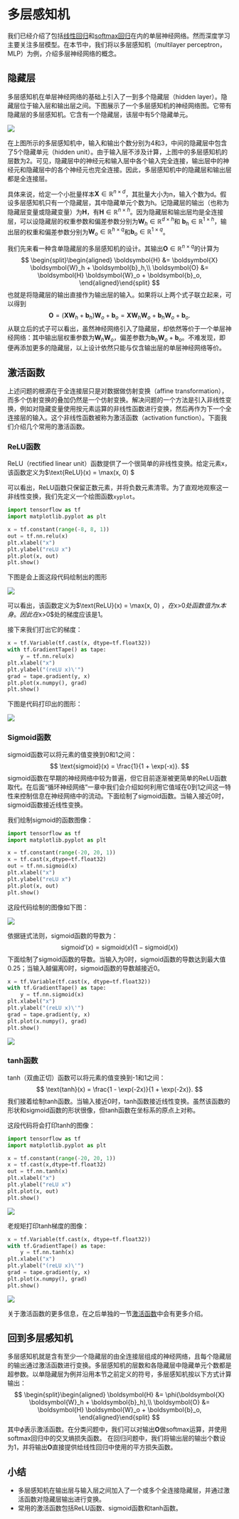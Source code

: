 # 多层感知机

我们已经介绍了包括[线性回归](../ch1p1/linear-regression.md)和[softmax回归](../ch1p1/softmax-regression.md)在内的单层神经网络。然而深度学习主要关注多层模型。在本节中，我们将以多层感知机（multilayer perceptron，MLP）为例，介绍多层神经网络的概念。



## 隐藏层

多层感知机在单层神经网络的基础上引入了一到多个隐藏层（hidden layer）。隐藏层位于输入层和输出层之间。下图展示了一个多层感知机的神经网络图。它带有隐藏层的多层感知机。它含有一个隐藏层，该层中有5个隐藏单元。

![](./src/multilayer-perceptron/mlp.svg)

在上图所示的多层感知机中，输入和输出个数分别为4和3，中间的隐藏层中包含了5个隐藏单元（hidden unit）。由于输入层不涉及计算，上图中的多层感知机的层数为2。可见，隐藏层中的神经元和输入层中各个输入完全连接，输出层中的神经元和隐藏层中的各个神经元也完全连接。因此，多层感知机中的隐藏层和输出层都是全连接层。

具体来说，给定一个小批量样本$\boldsymbol{X} \in \mathbb{R}^{n \times d}$，其批量大小为n，输入个数为d。假设多层感知机只有一个隐藏层，其中隐藏单元个数为h。记隐藏层的输出（也称为隐藏层变量或隐藏变量）为$\boldsymbol{H}$，有$\boldsymbol{H} \in \mathbb{R}^{n \times h}$。因为隐藏层和输出层均是全连接层，可以设隐藏层的权重参数和偏差参数分别为$\boldsymbol{W}_h \in \mathbb{R}^{d \times h}$和 $\boldsymbol{b}_h \in \mathbb{R}^{1 \times h}$，输出层的权重和偏差参数分别为$\boldsymbol{W}_o \in \mathbb{R}^{h \times q}$和$\boldsymbol{b}_o \in \mathbb{R}^{1 \times q}$。



我们先来看一种含单隐藏层的多层感知机的设计。其输出$\boldsymbol{O} \in \mathbb{R}^{n \times q}$的计算为
$$
\begin{split}\begin{aligned} \boldsymbol{H} &= \boldsymbol{X} \boldsymbol{W}_h + \boldsymbol{b}_h,\\ \boldsymbol{O} &= \boldsymbol{H} \boldsymbol{W}_o + \boldsymbol{b}_o, \end{aligned}\end{split}
$$
也就是将隐藏层的输出直接作为输出层的输入。如果将以上两个式子联立起来，可以得到
$$
\boldsymbol{O} = (\boldsymbol{X} \boldsymbol{W}_h + \boldsymbol{b}_h)\boldsymbol{W}_o + \boldsymbol{b}_o = \boldsymbol{X} \boldsymbol{W}_h\boldsymbol{W}_o + \boldsymbol{b}_h \boldsymbol{W}_o + \boldsymbol{b}_o.
$$
从联立后的式子可以看出，虽然神经网络引入了隐藏层，却依然等价于一个单层神经网络：其中输出层权重参数为$\boldsymbol{W}_h\boldsymbol{W}_o$，偏差参数为$\boldsymbol{b}_h \boldsymbol{W}_o + \boldsymbol{b}_o$。不难发现，即便再添加更多的隐藏层，以上设计依然只能与仅含输出层的单层神经网络等价。



## 激活函数

上述问题的根源在于全连接层只是对数据做仿射变换（affine transformation），而多个仿射变换的叠加仍然是一个仿射变换。解决问题的一个方法是引入非线性变换，例如对隐藏变量使用按元素运算的非线性函数进行变换，然后再作为下一个全连接层的输入。这个非线性函数被称为激活函数（activation function）。下面我们介绍几个常用的激活函数。

### ReLU函数

ReLU（rectified linear unit）函数提供了一个很简单的非线性变换。给定元素x，该函数定义为$\text{ReLU}(x) = \max(x, 0) $

可以看出，ReLU函数只保留正数元素，并将负数元素清零。为了直观地观察这一非线性变换，我们先定义一个绘图函数`xyplot`。

```python
import tensorflow as tf
import matplotlib.pyplot as plt

x = tf.constant(range(-8, 8, 1))
out = tf.nn.relu(x)
plt.xlabel("x")
plt.ylabel("reLU x")
plt.plot(x, out)
plt.show()
```

下图是会上面这段代码绘制出的图形

![](./src/multilayer-perceptron/myplot.png)

可以看出，该函数定义为$\text{ReLU}(x) = \max(x, 0) $，在$x>0$处函数值为$x$本身。因此在$x>0$处的梯度应该是1。

接下来我们打出它的梯度：

```python
x = tf.Variable(tf.cast(x, dtype=tf.float32))
with tf.GradientTape() as tape:
    y = tf.nn.relu(x)
plt.xlabel("x")
plt.ylabel("(reLU x)\'")
grad = tape.gradient(y, x)
plt.plot(x.numpy(), grad)
plt.show()
```

下图是代码打印出的图形：

![](./src/multilayer-perceptron/relugrad.png)

### Sigmoid函数

sigmoid函数可以将元素的值变换到0和1之间：
$$
\text{sigmoid}(x) = \frac{1}{1 + \exp(-x)}.
$$
sigmoid函数在早期的神经网络中较为普遍，但它目前逐渐被更简单的ReLU函数取代。在后面“循环神经网络”一章中我们会介绍如何利用它值域在0到1之间这一特性来控制信息在神经网络中的流动。下面绘制了sigmoid函数。当输入接近0时，sigmoid函数接近线性变换。

我们绘制sigmoid的函数图像：

```python
import tensorflow as tf
import matplotlib.pyplot as plt

x = tf.constant(range(-20, 20, 1))
x = tf.cast(x,dtype=tf.float32)
out = tf.nn.sigmoid(x)
plt.xlabel("x")
plt.ylabel("reLU x")
plt.plot(x, out)
plt.show()
```

这段代码绘制的图像如下图：

![](./src/multilayer-perceptron/sigmoid.png)

依据链式法则，sigmoid函数的导数为：
$$
\text{sigmoid}'(x) = \text{sigmoid}(x)\left(1-\text{sigmoid}(x)\right)
$$
下面绘制了sigmoid函数的导数。当输入为0时，sigmoid函数的导数达到最大值0.25；当输入越偏离0时，sigmoid函数的导数越接近0。

```python
x = tf.Variable(tf.cast(x, dtype=tf.float32))
with tf.GradientTape() as tape:
    y = tf.nn.sigmoid(x)
plt.xlabel("x")
plt.ylabel("(reLU x)\'")
grad = tape.gradient(y, x)
plt.plot(x.numpy(), grad)
plt.show()
```

![](./src/multilayer-perceptron/sigmoidgrad.png)



### tanh函数

tanh（双曲正切）函数可以将元素的值变换到-1和1之间：
$$
\text{tanh}(x) = \frac{1 - \exp(-2x)}{1 + \exp(-2x)}.
$$
我们接着绘制tanh函数。当输入接近0时，tanh函数接近线性变换。虽然该函数的形状和sigmoid函数的形状很像，但tanh函数在坐标系的原点上对称。

这段代码将会打印tanh的图像：

```python
import tensorflow as tf
import matplotlib.pyplot as plt

x = tf.constant(range(-20, 20, 1))
x = tf.cast(x,dtype=tf.float32)
out = tf.nn.tanh(x)
plt.xlabel("x")
plt.ylabel("reLU x")
plt.plot(x, out)
plt.show()
```

![](./src/multilayer-perceptron/tanh.png)

老规矩打印tanh梯度的图像：

```python
x = tf.Variable(tf.cast(x, dtype=tf.float32))
with tf.GradientTape() as tape:
    y = tf.nn.tanh(x)
plt.xlabel("x")
plt.ylabel("(reLU x)\'")
grad = tape.gradient(y, x)
plt.plot(x.numpy(), grad)
plt.show()
```

![](./src/multilayer-perceptron/tahngard.png)

关于激活函数的更多信息，在之后单独的一节[激活函数](./[3]activation-functions.md)中会有更多介绍。



## 回到多层感知机

多层感知机就是含有至少一个隐藏层的由全连接层组成的神经网络，且每个隐藏层的输出通过激活函数进行变换。多层感知机的层数和各隐藏层中隐藏单元个数都是超参数。以单隐藏层为例并沿用本节之前定义的符号，多层感知机按以下方式计算输出：
$$
\begin{split}\begin{aligned}
\boldsymbol{H} &= \phi(\boldsymbol{X} \boldsymbol{W}_h + \boldsymbol{b}_h),\\
\boldsymbol{O} &= \boldsymbol{H} \boldsymbol{W}_o + \boldsymbol{b}_o,
\end{aligned}\end{split}
$$
其中$\phi$表示激活函数。在分类问题中，我们可以对输出$\boldsymbol{O}$做softmax运算，并使用softmax回归中的交叉熵损失函数。 在回归问题中，我们将输出层的输出个数设为1，并将输出$\boldsymbol{O}$直接提供给线性回归中使用的平方损失函数。

## 小结

* 多层感知机在输出层与输入层之间加入了一个或多个全连接隐藏层，并通过激活函数对隐藏层输出进行变换。
* 常用的激活函数包括ReLU函数、sigmoid函数和tanh函数。